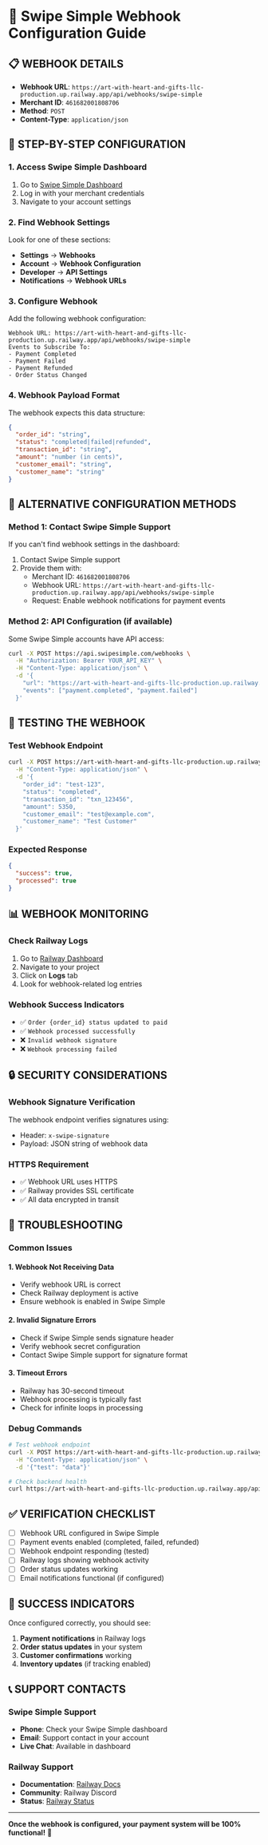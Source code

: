 # 🔗 Swipe Simple Webhook Configuration Guide

## 📋 **WEBHOOK DETAILS**

- **Webhook URL**: `https://art-with-heart-and-gifts-llc-production.up.railway.app/api/webhooks/swipe-simple`
- **Merchant ID**: `461682001808706`
- **Method**: `POST`
- **Content-Type**: `application/json`

## 🎯 **STEP-BY-STEP CONFIGURATION**

### 1. **Access Swipe Simple Dashboard**

1. Go to [Swipe Simple Dashboard](https://swipesimple.com)
2. Log in with your merchant credentials
3. Navigate to your account settings

### 2. **Find Webhook Settings**

Look for one of these sections:

- **Settings** → **Webhooks**
- **Account** → **Webhook Configuration**
- **Developer** → **API Settings**
- **Notifications** → **Webhook URLs**

### 3. **Configure Webhook**

Add the following webhook configuration:

```
Webhook URL: https://art-with-heart-and-gifts-llc-production.up.railway.app/api/webhooks/swipe-simple
Events to Subscribe To:
- Payment Completed
- Payment Failed
- Payment Refunded
- Order Status Changed
```

### 4. **Webhook Payload Format**

The webhook expects this data structure:

```json
{
  "order_id": "string",
  "status": "completed|failed|refunded",
  "transaction_id": "string",
  "amount": "number (in cents)",
  "customer_email": "string",
  "customer_name": "string"
}
```

## 🔧 **ALTERNATIVE CONFIGURATION METHODS**

### Method 1: Contact Swipe Simple Support

If you can't find webhook settings in the dashboard:

1. Contact Swipe Simple support
2. Provide them with:
   - Merchant ID: `461682001808706`
   - Webhook URL: `https://art-with-heart-and-gifts-llc-production.up.railway.app/api/webhooks/swipe-simple`
   - Request: Enable webhook notifications for payment events

### Method 2: API Configuration (if available)

Some Swipe Simple accounts have API access:

```bash
curl -X POST https://api.swipesimple.com/webhooks \
  -H "Authorization: Bearer YOUR_API_KEY" \
  -H "Content-Type: application/json" \
  -d '{
    "url": "https://art-with-heart-and-gifts-llc-production.up.railway.app/api/webhooks/swipe-simple",
    "events": ["payment.completed", "payment.failed"]
  }'
```

## 🧪 **TESTING THE WEBHOOK**

### Test Webhook Endpoint

```bash
curl -X POST https://art-with-heart-and-gifts-llc-production.up.railway.app/api/webhooks/swipe-simple \
  -H "Content-Type: application/json" \
  -d '{
    "order_id": "test-123",
    "status": "completed",
    "transaction_id": "txn_123456",
    "amount": 5350,
    "customer_email": "test@example.com",
    "customer_name": "Test Customer"
  }'
```

### Expected Response

```json
{
  "success": true,
  "processed": true
}
```

## 📊 **WEBHOOK MONITORING**

### Check Railway Logs

1. Go to [Railway Dashboard](https://railway.app)
2. Navigate to your project
3. Click on **Logs** tab
4. Look for webhook-related log entries

### Webhook Success Indicators

- ✅ `Order {order_id} status updated to paid`
- ✅ `Webhook processed successfully`
- ❌ `Invalid webhook signature`
- ❌ `Webhook processing failed`

## 🔒 **SECURITY CONSIDERATIONS**

### Webhook Signature Verification

The webhook endpoint verifies signatures using:

- Header: `x-swipe-signature`
- Payload: JSON string of webhook data

### HTTPS Requirement

- ✅ Webhook URL uses HTTPS
- ✅ Railway provides SSL certificate
- ✅ All data encrypted in transit

## 🚨 **TROUBLESHOOTING**

### Common Issues

#### 1. **Webhook Not Receiving Data**

- Verify webhook URL is correct
- Check Railway deployment is active
- Ensure webhook is enabled in Swipe Simple

#### 2. **Invalid Signature Errors**

- Check if Swipe Simple sends signature header
- Verify webhook secret configuration
- Contact Swipe Simple support for signature format

#### 3. **Timeout Errors**

- Railway has 30-second timeout
- Webhook processing is typically fast
- Check for infinite loops in processing

### Debug Commands

```bash
# Test webhook endpoint
curl -X POST https://art-with-heart-and-gifts-llc-production.up.railway.app/api/webhooks/swipe-simple \
  -H "Content-Type: application/json" \
  -d '{"test": "data"}'

# Check backend health
curl https://art-with-heart-and-gifts-llc-production.up.railway.app/api/health
```

## ✅ **VERIFICATION CHECKLIST**

- [ ] Webhook URL configured in Swipe Simple
- [ ] Payment events enabled (completed, failed, refunded)
- [ ] Webhook endpoint responding (tested)
- [ ] Railway logs showing webhook activity
- [ ] Order status updates working
- [ ] Email notifications functional (if configured)

## 🎉 **SUCCESS INDICATORS**

Once configured correctly, you should see:

1. **Payment notifications** in Railway logs
2. **Order status updates** in your system
3. **Customer confirmations** working
4. **Inventory updates** (if tracking enabled)

## 📞 **SUPPORT CONTACTS**

### Swipe Simple Support

- **Phone**: Check your Swipe Simple dashboard
- **Email**: Support contact in your account
- **Live Chat**: Available in dashboard

### Railway Support

- **Documentation**: [Railway Docs](https://docs.railway.app)
- **Community**: Railway Discord
- **Status**: [Railway Status](https://status.railway.app)

---

**Once the webhook is configured, your payment system will be 100% functional!** 🚀

